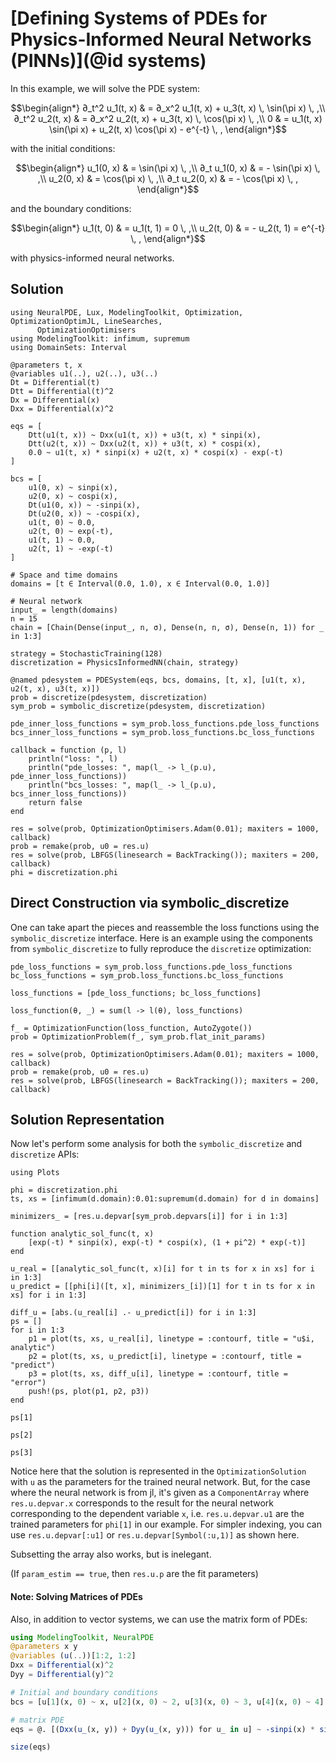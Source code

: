 # [Defining Systems of PDEs for Physics-Informed Neural Networks (PINNs)](@id systems)

In this example, we will solve the PDE system:

```math
\begin{align*}
∂_t^2 u_1(t, x) & = ∂_x^2 u_1(t, x) + u_3(t, x) \, \sin(\pi x) \, ,\\
∂_t^2 u_2(t, x) & = ∂_x^2 u_2(t, x) + u_3(t, x) \, \cos(\pi x) \, ,\\
0 & = u_1(t, x) \sin(\pi x) + u_2(t, x) \cos(\pi x) - e^{-t} \, ,
\end{align*}
```

with the initial conditions:

```math
\begin{align*}
u_1(0, x) & = \sin(\pi x) \, ,\\
∂_t u_1(0, x) & = - \sin(\pi x) \, ,\\
u_2(0, x) & = \cos(\pi x) \, ,\\
∂_t u_2(0, x) & = - \cos(\pi x) \, ,
\end{align*}
```

and the boundary conditions:

```math
\begin{align*}
u_1(t, 0) & = u_1(t, 1) = 0 \, ,\\
u_2(t, 0) & = - u_2(t, 1) = e^{-t} \, ,
\end{align*}
```

with physics-informed neural networks.

## Solution

```@example system
using NeuralPDE, Lux, ModelingToolkit, Optimization, OptimizationOptimJL, LineSearches,
      OptimizationOptimisers
using ModelingToolkit: infimum, supremum
using DomainSets: Interval

@parameters t, x
@variables u1(..), u2(..), u3(..)
Dt = Differential(t)
Dtt = Differential(t)^2
Dx = Differential(x)
Dxx = Differential(x)^2

eqs = [
    Dtt(u1(t, x)) ~ Dxx(u1(t, x)) + u3(t, x) * sinpi(x),
    Dtt(u2(t, x)) ~ Dxx(u2(t, x)) + u3(t, x) * cospi(x),
    0.0 ~ u1(t, x) * sinpi(x) + u2(t, x) * cospi(x) - exp(-t)
]

bcs = [
    u1(0, x) ~ sinpi(x),
    u2(0, x) ~ cospi(x),
    Dt(u1(0, x)) ~ -sinpi(x),
    Dt(u2(0, x)) ~ -cospi(x),
    u1(t, 0) ~ 0.0,
    u2(t, 0) ~ exp(-t),
    u1(t, 1) ~ 0.0,
    u2(t, 1) ~ -exp(-t)
]

# Space and time domains
domains = [t ∈ Interval(0.0, 1.0), x ∈ Interval(0.0, 1.0)]

# Neural network
input_ = length(domains)
n = 15
chain = [Chain(Dense(input_, n, σ), Dense(n, n, σ), Dense(n, 1)) for _ in 1:3]

strategy = StochasticTraining(128)
discretization = PhysicsInformedNN(chain, strategy)

@named pdesystem = PDESystem(eqs, bcs, domains, [t, x], [u1(t, x), u2(t, x), u3(t, x)])
prob = discretize(pdesystem, discretization)
sym_prob = symbolic_discretize(pdesystem, discretization)

pde_inner_loss_functions = sym_prob.loss_functions.pde_loss_functions
bcs_inner_loss_functions = sym_prob.loss_functions.bc_loss_functions

callback = function (p, l)
    println("loss: ", l)
    println("pde_losses: ", map(l_ -> l_(p.u), pde_inner_loss_functions))
    println("bcs_losses: ", map(l_ -> l_(p.u), bcs_inner_loss_functions))
    return false
end

res = solve(prob, OptimizationOptimisers.Adam(0.01); maxiters = 1000, callback)
prob = remake(prob, u0 = res.u)
res = solve(prob, LBFGS(linesearch = BackTracking()); maxiters = 200, callback)
phi = discretization.phi
```

## Direct Construction via symbolic_discretize

One can take apart the pieces and reassemble the loss functions using the `symbolic_discretize`
interface. Here is an example using the components from `symbolic_discretize` to fully
reproduce the `discretize` optimization:

```@example system
pde_loss_functions = sym_prob.loss_functions.pde_loss_functions
bc_loss_functions = sym_prob.loss_functions.bc_loss_functions

loss_functions = [pde_loss_functions; bc_loss_functions]

loss_function(θ, _) = sum(l -> l(θ), loss_functions)

f_ = OptimizationFunction(loss_function, AutoZygote())
prob = OptimizationProblem(f_, sym_prob.flat_init_params)

res = solve(prob, OptimizationOptimisers.Adam(0.01); maxiters = 1000, callback)
prob = remake(prob, u0 = res.u)
res = solve(prob, LBFGS(linesearch = BackTracking()); maxiters = 200, callback)
```

## Solution Representation

Now let's perform some analysis for both the `symbolic_discretize` and `discretize` APIs:

```@example system
using Plots

phi = discretization.phi
ts, xs = [infimum(d.domain):0.01:supremum(d.domain) for d in domains]

minimizers_ = [res.u.depvar[sym_prob.depvars[i]] for i in 1:3]

function analytic_sol_func(t, x)
    [exp(-t) * sinpi(x), exp(-t) * cospi(x), (1 + pi^2) * exp(-t)]
end

u_real = [[analytic_sol_func(t, x)[i] for t in ts for x in xs] for i in 1:3]
u_predict = [[phi[i]([t, x], minimizers_[i])[1] for t in ts for x in xs] for i in 1:3]

diff_u = [abs.(u_real[i] .- u_predict[i]) for i in 1:3]
ps = []
for i in 1:3
    p1 = plot(ts, xs, u_real[i], linetype = :contourf, title = "u$i, analytic")
    p2 = plot(ts, xs, u_predict[i], linetype = :contourf, title = "predict")
    p3 = plot(ts, xs, diff_u[i], linetype = :contourf, title = "error")
    push!(ps, plot(p1, p2, p3))
end
```

```@example system
ps[1]
```

```@example system
ps[2]
```

```@example system
ps[3]
```

Notice here that the solution is represented in the `OptimizationSolution` with `u` as
the parameters for the trained neural network. But, for the case where the neural network
is from jl, it's given as a `ComponentArray` where `res.u.depvar.x` corresponds to the result
for the neural network corresponding to the dependent variable `x`, i.e. `res.u.depvar.u1`
are the trained parameters for `phi[1]` in our example. For simpler indexing, you can use
`res.u.depvar[:u1]` or `res.u.depvar[Symbol(:u,1)]` as shown here.

Subsetting the array also works, but is inelegant.

(If `param_estim == true`, then `res.u.p` are the fit parameters)

#### Note: Solving Matrices of PDEs

Also, in addition to vector systems, we can use the matrix form of PDEs:

```julia
using ModelingToolkit, NeuralPDE
@parameters x y
@variables (u(..))[1:2, 1:2]
Dxx = Differential(x)^2
Dyy = Differential(y)^2

# Initial and boundary conditions
bcs = [u[1](x, 0) ~ x, u[2](x, 0) ~ 2, u[3](x, 0) ~ 3, u[4](x, 0) ~ 4]

# matrix PDE
eqs = @. [(Dxx(u_(x, y)) + Dyy(u_(x, y))) for u_ in u] ~ -sinpi(x) * sinpi(y) * [0 1; 0 1]

size(eqs)
```
